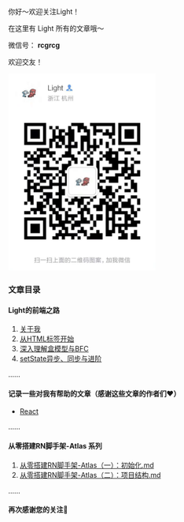 你好～欢迎关注Light！

在这里有 Light 所有的文章哦～

微信号： **rcgrcg**

欢迎交友！

<img src='https://github.com/rcg1994/light/blob/master/images/wx-qcode.png?raw=true' width='300'>

### 文章目录

#### Light的前端之路

1. [关于我](https://github.com/rcg1994/light/blob/master/blog/001-%E5%85%B3%E4%BA%8E%E6%88%91.md)
2. [从HTML标签开始](https://github.com/rcg1994/light/blob/master/blog/002-%E4%BB%8EHTML%E6%A0%87%E7%AD%BE%E5%BC%80%E5%A7%8B.md)
3. [深入理解盒模型与BFC](https://github.com/rcg1994/light/blob/master/blog/003-%E6%B7%B1%E5%85%A5%E7%90%86%E8%A7%A3%E7%9B%92%E6%A8%A1%E5%9E%8B%E4%B8%8EBFC.md)
4. [setState异步、同步与进阶](https://github.com/rcg1994/light/blob/master/blog/004-setState%E5%BC%82%E6%AD%A5%E3%80%81%E5%90%8C%E6%AD%A5%E4%B8%8E%E8%BF%9B%E9%98%B6.md)

......

#### 记录一些对我有帮助的文章（感谢这些文章的作者们❤️）

* [React](https://github.com/rcg1994/light/blob/master/blog/article/react.md)

......

#### 从零搭建RN脚手架-Atlas 系列

1. [从零搭建RN脚手架-Atlas（一）：初始化.md](https://github.com/rcg1994/light/blob/master/blog/article/%E4%BB%8E%E9%9B%B6%E6%90%AD%E5%BB%BARN%E8%84%9A%E6%89%8B%E6%9E%B6-Atlas%EF%BC%88%E4%B8%80%EF%BC%89%EF%BC%9A%E5%88%9D%E5%A7%8B%E5%8C%96.md)
2. [从零搭建RN脚手架-Atlas（二）：项目结构.md](https://github.com/rcg1994/light/blob/master/blog/article/%E4%BB%8E%E9%9B%B6%E6%90%AD%E5%BB%BARN%E8%84%9A%E6%89%8B%E6%9E%B6-Atlas%EF%BC%88%E4%BA%8C%EF%BC%89%EF%BC%9A%E9%A1%B9%E7%9B%AE%E7%BB%93%E6%9E%84.md)

......

#### 再次感谢您的关注🙏

